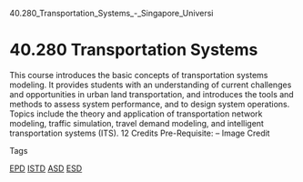 40.280_Transportation_Systems_-_Singapore_Universi



40.280 Transportation Systems
=============================

This course introduces the basic concepts of transportation systems modeling. It provides students with an understanding of current challenges and opportunities in urban land transportation, and introduces the tools and methods to assess system performance, and to design system operations. Topics include the theory and application of transportation network modeling, traffic simulation, travel demand modeling, and intelligent transportation systems (ITS). 12 Credits
Pre-Requisite: – Image Credit

Tags

[EPD](/education/undergraduate/courses/?pillar-cluster=44)
[ISTD](/education/undergraduate/courses/?pillar-cluster=11)
[ASD](/education/undergraduate/courses/?pillar-cluster=1167)
[ESD](/education/undergraduate/courses/?pillar-cluster=99)

